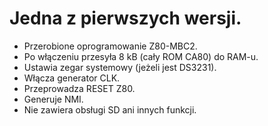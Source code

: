 # Jedna z pierwszych wersji.
- Przerobione oprogramowanie Z80-MBC2.
- Po włączeniu przesyła 8 kB (cały ROM CA80) do RAM-u.
- Ustawia zegar systemowy (jeżeli jest DS3231).
- Włącza generator CLK.
- Przeprowadza RESET Z80.
- Generuje NMI.
- Nie zawiera obsługi SD ani innych funkcji.